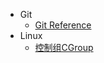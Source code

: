 - Git
  - [Git Reference](git_docs/git_references.md)
- Linux
  - [控制组CGroup](linux_docs/cgroup.md)
